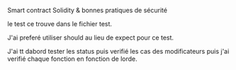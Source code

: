 Smart contract Solidity & bonnes pratiques de sécurité

le test ce trouve dans le fichier test.

J'ai preferé utiliser should au lieu de expect pour ce test.

J'ai tt dabord tester les status puis verifié les cas des modificateurs puis j'ai verifié chaque fonction en fonction de lorde.